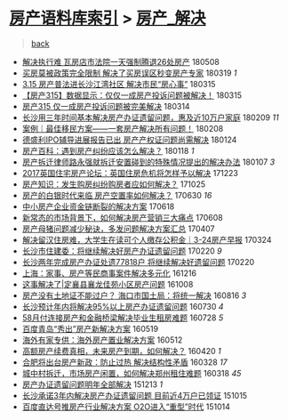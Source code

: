 [房产语料库索引](../../README.md)  > [房产_解决](房产_解决.md)
====
> [back](../README.md)

- [解决执行难 瓦房店市法院一天强制腾退26处房产](http://jkwz.applinzi.com/ittc/7100643621143577611.html#%E8%A7%A3%E5%86%B3%E6%89%A7%E8%A1%8C%E9%9A%BE+%E7%93%A6%E6%88%BF%E5%BA%97%E5%B8%82%E6%B3%95%E9%99%A2%E4%B8%80%E5%A4%A9%E5%BC%BA%E5%88%B6%E8%85%BE%E9%80%8026%E5%A4%84%E6%88%BF%E4%BA%A7) 180508  
- [买房莫被政策完全限制 解决了买房误区秒变房产专家](http://jkwz.applinzi.com/ittc/7082122339255059473.html#%E4%B9%B0%E6%88%BF%E8%8E%AB%E8%A2%AB%E6%94%BF%E7%AD%96%E5%AE%8C%E5%85%A8%E9%99%90%E5%88%B6+%E8%A7%A3%E5%86%B3%E4%BA%86%E4%B9%B0%E6%88%BF%E8%AF%AF%E5%8C%BA%E7%A7%92%E5%8F%98%E6%88%BF%E4%BA%A7%E4%B8%93%E5%AE%B6) 180319 *1* 
- [3.15 房产普法进长沙江湾社区 解决市民“房心事”](http://jkwz.applinzi.com/ittc/7080846900649788426.html#3.15+%E6%88%BF%E4%BA%A7%E6%99%AE%E6%B3%95%E8%BF%9B%E9%95%BF%E6%B2%99%E6%B1%9F%E6%B9%BE%E7%A4%BE%E5%8C%BA+%E8%A7%A3%E5%86%B3%E5%B8%82%E6%B0%91%E2%80%9C%E6%88%BF%E5%BF%83%E4%BA%8B%E2%80%9D) 180315  
- [【房产315】数据显示：仅仅一成房产投诉问题被解决！](http://jkwz.applinzi.com/ittc/7080628760380703755.html#%E3%80%90%E6%88%BF%E4%BA%A7315%E3%80%91%E6%95%B0%E6%8D%AE%E6%98%BE%E7%A4%BA%EF%BC%9A%E4%BB%85%E4%BB%85%E4%B8%80%E6%88%90%E6%88%BF%E4%BA%A7%E6%8A%95%E8%AF%89%E9%97%AE%E9%A2%98%E8%A2%AB%E8%A7%A3%E5%86%B3%EF%BC%81) 180315  
- [房产315 仅一成房产投诉问题被完美解决](http://jkwz.applinzi.com/ittc/7080379823451276298.html#%E6%88%BF%E4%BA%A7315+%E4%BB%85%E4%B8%80%E6%88%90%E6%88%BF%E4%BA%A7%E6%8A%95%E8%AF%89%E9%97%AE%E9%A2%98%E8%A2%AB%E5%AE%8C%E7%BE%8E%E8%A7%A3%E5%86%B3) 180314  
- [长沙用三年时间基本解决房产办证遗留问题，惠及近10万户家庭](http://jkwz.applinzi.com/ittc/7068006736055501841.html#%E9%95%BF%E6%B2%99%E7%94%A8%E4%B8%89%E5%B9%B4%E6%97%B6%E9%97%B4%E5%9F%BA%E6%9C%AC%E8%A7%A3%E5%86%B3%E6%88%BF%E4%BA%A7%E5%8A%9E%E8%AF%81%E9%81%97%E7%95%99%E9%97%AE%E9%A2%98%EF%BC%8C%E6%83%A0%E5%8F%8A%E8%BF%9110%E4%B8%87%E6%88%B7%E5%AE%B6%E5%BA%AD) 180209 *11* 
- [案例｜最佳移民方案——一套房产解决所有问题！](http://jkwz.applinzi.com/ittc/7067640269451559942.html#%E6%A1%88%E4%BE%8B%EF%BD%9C%E6%9C%80%E4%BD%B3%E7%A7%BB%E6%B0%91%E6%96%B9%E6%A1%88%E2%80%94%E2%80%94%E4%B8%80%E5%A5%97%E6%88%BF%E4%BA%A7%E8%A7%A3%E5%86%B3%E6%89%80%E6%9C%89%E9%97%AE%E9%A2%98%EF%BC%81) 180208  
- [德盛利IPO辅导进展报告已出 房产产权证问题尚需解决](http://jkwz.applinzi.com/ittc/7062161658300859408.html#%E5%BE%B7%E7%9B%9B%E5%88%A9IPO%E8%BE%85%E5%AF%BC%E8%BF%9B%E5%B1%95%E6%8A%A5%E5%91%8A%E5%B7%B2%E5%87%BA+%E6%88%BF%E4%BA%A7%E4%BA%A7%E6%9D%83%E8%AF%81%E9%97%AE%E9%A2%98%E5%B0%9A%E9%9C%80%E8%A7%A3%E5%86%B3) 180124  
- [房产百科：遇到房产纠纷应该怎么解决？](http://jkwz.applinzi.com/ittc/7059923329048118282.html#%E6%88%BF%E4%BA%A7%E7%99%BE%E7%A7%91%EF%BC%9A%E9%81%87%E5%88%B0%E6%88%BF%E4%BA%A7%E7%BA%A0%E7%BA%B7%E5%BA%94%E8%AF%A5%E6%80%8E%E4%B9%88%E8%A7%A3%E5%86%B3%EF%BC%9F) 180118 *1* 
- [房产拆迁律师路永强就拆迁安置碰到的特殊情况提出的解决办法](http://jkwz.applinzi.com/ittc/7055860627719848966.html#%E6%88%BF%E4%BA%A7%E6%8B%86%E8%BF%81%E5%BE%8B%E5%B8%88%E8%B7%AF%E6%B0%B8%E5%BC%BA%E5%B0%B1%E6%8B%86%E8%BF%81%E5%AE%89%E7%BD%AE%E7%A2%B0%E5%88%B0%E7%9A%84%E7%89%B9%E6%AE%8A%E6%83%85%E5%86%B5%E6%8F%90%E5%87%BA%E7%9A%84%E8%A7%A3%E5%86%B3%E5%8A%9E%E6%B3%95) 180107 *3* 
- [2017英国住宅房产论坛：英国住房危机将怎样予以解决](http://jkwz.applinzi.com/ittc/7050240748530697232.html#2017%E8%8B%B1%E5%9B%BD%E4%BD%8F%E5%AE%85%E6%88%BF%E4%BA%A7%E8%AE%BA%E5%9D%9B%EF%BC%9A%E8%8B%B1%E5%9B%BD%E4%BD%8F%E6%88%BF%E5%8D%B1%E6%9C%BA%E5%B0%86%E6%80%8E%E6%A0%B7%E4%BA%88%E4%BB%A5%E8%A7%A3%E5%86%B3) 171223  
- [房产知识：发生购房纠纷购房者应如何解决？](http://jkwz.applinzi.com/ittc/7028343683366257680.html#%E6%88%BF%E4%BA%A7%E7%9F%A5%E8%AF%86%EF%BC%9A%E5%8F%91%E7%94%9F%E8%B4%AD%E6%88%BF%E7%BA%A0%E7%BA%B7%E8%B4%AD%E6%88%BF%E8%80%85%E5%BA%94%E5%A6%82%E4%BD%95%E8%A7%A3%E5%86%B3%EF%BC%9F) 171025  
- [房产的白银时代来临 房产空置率如何解决？](http://jkwz.applinzi.com/ittc/6984982157767214084.html#%E6%88%BF%E4%BA%A7%E7%9A%84%E7%99%BD%E9%93%B6%E6%97%B6%E4%BB%A3%E6%9D%A5%E4%B8%B4+%E6%88%BF%E4%BA%A7%E7%A9%BA%E7%BD%AE%E7%8E%87%E5%A6%82%E4%BD%95%E8%A7%A3%E5%86%B3%EF%BC%9F) 170630 *16* 
- [中小房产企业资金链断裂的解决方案](http://jkwz.applinzi.com/ittc/6980471209572434948.html#%E4%B8%AD%E5%B0%8F%E6%88%BF%E4%BA%A7%E4%BC%81%E4%B8%9A%E8%B5%84%E9%87%91%E9%93%BE%E6%96%AD%E8%A3%82%E7%9A%84%E8%A7%A3%E5%86%B3%E6%96%B9%E6%A1%88) 170618  
- [新常态的市场背景下，如何解决房产营销三大痛点](http://jkwz.applinzi.com/ittc/6976743462543033349.html#%E6%96%B0%E5%B8%B8%E6%80%81%E7%9A%84%E5%B8%82%E5%9C%BA%E8%83%8C%E6%99%AF%E4%B8%8B%EF%BC%8C%E5%A6%82%E4%BD%95%E8%A7%A3%E5%86%B3%E6%88%BF%E4%BA%A7%E8%90%A5%E9%94%80%E4%B8%89%E5%A4%A7%E7%97%9B%E7%82%B9) 170608  
- [房产母猪问题减少秘诀，多发问题解决方案汇总](http://jkwz.applinzi.com/ittc/6953863071419335685.html#%E6%88%BF%E4%BA%A7%E6%AF%8D%E7%8C%AA%E9%97%AE%E9%A2%98%E5%87%8F%E5%B0%91%E7%A7%98%E8%AF%80%EF%BC%8C%E5%A4%9A%E5%8F%91%E9%97%AE%E9%A2%98%E8%A7%A3%E5%86%B3%E6%96%B9%E6%A1%88%E6%B1%87%E6%80%BB) 170407  
- [解决留汉住房难，大学生在读可个人缴存公积金｜3-24房产早报](http://jkwz.applinzi.com/ittc/6948514737791960068.html#%E8%A7%A3%E5%86%B3%E7%95%99%E6%B1%89%E4%BD%8F%E6%88%BF%E9%9A%BE%EF%BC%8C%E5%A4%A7%E5%AD%A6%E7%94%9F%E5%9C%A8%E8%AF%BB%E5%8F%AF%E4%B8%AA%E4%BA%BA%E7%BC%B4%E5%AD%98%E5%85%AC%E7%A7%AF%E9%87%91%EF%BD%9C3-24%E6%88%BF%E4%BA%A7%E6%97%A9%E6%8A%A5) 170324  
- [长沙市住建委：将继续解决好房产办证遗留问题](http://jkwz.applinzi.com/ittc/6936696697752388613.html#%E9%95%BF%E6%B2%99%E5%B8%82%E4%BD%8F%E5%BB%BA%E5%A7%94%EF%BC%9A%E5%B0%86%E7%BB%A7%E7%BB%AD%E8%A7%A3%E5%86%B3%E5%A5%BD%E6%88%BF%E4%BA%A7%E5%8A%9E%E8%AF%81%E9%81%97%E7%95%99%E9%97%AE%E9%A2%98) 170220 *9* 
- [长沙两年完成房产办证处遗77818户 将继续解决好遗留问题](http://jkwz.applinzi.com/ittc/6936669796761601028.html#%E9%95%BF%E6%B2%99%E4%B8%A4%E5%B9%B4%E5%AE%8C%E6%88%90%E6%88%BF%E4%BA%A7%E5%8A%9E%E8%AF%81%E5%A4%84%E9%81%9777818%E6%88%B7+%E5%B0%86%E7%BB%A7%E7%BB%AD%E8%A7%A3%E5%86%B3%E5%A5%BD%E9%81%97%E7%95%99%E9%97%AE%E9%A2%98) 170220  
- [上海：家事、房产等民商事案件解决多元化](http://jkwz.applinzi.com/ittc/6912141322093069317.html#%E4%B8%8A%E6%B5%B7%EF%BC%9A%E5%AE%B6%E4%BA%8B%E3%80%81%E6%88%BF%E4%BA%A7%E7%AD%89%E6%B0%91%E5%95%86%E4%BA%8B%E6%A1%88%E4%BB%B6%E8%A7%A3%E5%86%B3%E5%A4%9A%E5%85%83%E5%8C%96) 161216  
- [这事解决了|定襄县襄龙佳苑小区房产问题](http://jkwz.applinzi.com/ittc/6886763750765364229.html#%E8%BF%99%E4%BA%8B%E8%A7%A3%E5%86%B3%E4%BA%86%7C%E5%AE%9A%E8%A5%84%E5%8E%BF%E8%A5%84%E9%BE%99%E4%BD%B3%E8%8B%91%E5%B0%8F%E5%8C%BA%E6%88%BF%E4%BA%A7%E9%97%AE%E9%A2%98) 161008  
- [房产没有土地证不能过户？ 海口市国土局：将统一解决](http://jkwz.applinzi.com/ittc/6866861461078541316.html#%E6%88%BF%E4%BA%A7%E6%B2%A1%E6%9C%89%E5%9C%9F%E5%9C%B0%E8%AF%81%E4%B8%8D%E8%83%BD%E8%BF%87%E6%88%B7%EF%BC%9F+%E6%B5%B7%E5%8F%A3%E5%B8%82%E5%9B%BD%E5%9C%9F%E5%B1%80%EF%BC%9A%E5%B0%86%E7%BB%9F%E4%B8%80%E8%A7%A3%E5%86%B3) 160816 *3* 
- [长沙预计年内将解决95%以上房产办证遗留问题](http://jkwz.applinzi.com/ittc/6860578611337364485.html#%E9%95%BF%E6%B2%99%E9%A2%84%E8%AE%A1%E5%B9%B4%E5%86%85%E5%B0%86%E8%A7%A3%E5%86%B395%25%E4%BB%A5%E4%B8%8A%E6%88%BF%E4%BA%A7%E5%8A%9E%E8%AF%81%E9%81%97%E7%95%99%E9%97%AE%E9%A2%98) 160730 *4* 
- [58月付连接房产和金融桥梁解决毕业生租房难题](http://jkwz.applinzi.com/ittc/6859877923628254213.html#58%E6%9C%88%E4%BB%98%E8%BF%9E%E6%8E%A5%E6%88%BF%E4%BA%A7%E5%92%8C%E9%87%91%E8%9E%8D%E6%A1%A5%E6%A2%81%E8%A7%A3%E5%86%B3%E6%AF%95%E4%B8%9A%E7%94%9F%E7%A7%9F%E6%88%BF%E9%9A%BE%E9%A2%98) 160728 *5* 
- [百度青岛“秀出”房产新解决方案](http://jkwz.applinzi.com/ittc/6833843161063228421.html#%E7%99%BE%E5%BA%A6%E9%9D%92%E5%B2%9B%E2%80%9C%E7%A7%80%E5%87%BA%E2%80%9D%E6%88%BF%E4%BA%A7%E6%96%B0%E8%A7%A3%E5%86%B3%E6%96%B9%E6%A1%88) 160519  
- [海外有家专供：海外房产置业解决方案](http://jkwz.applinzi.com/ittc/6831330222540342277.html#%E6%B5%B7%E5%A4%96%E6%9C%89%E5%AE%B6%E4%B8%93%E4%BE%9B%EF%BC%9A%E6%B5%B7%E5%A4%96%E6%88%BF%E4%BA%A7%E7%BD%AE%E4%B8%9A%E8%A7%A3%E5%86%B3%E6%96%B9%E6%A1%88) 160512  
- [高额房产续费真相，未来房产到期，如何解决？](http://jkwz.applinzi.com/ittc/6823132198471205893.html#%E9%AB%98%E9%A2%9D%E6%88%BF%E4%BA%A7%E7%BB%AD%E8%B4%B9%E7%9C%9F%E7%9B%B8%EF%BC%8C%E6%9C%AA%E6%9D%A5%E6%88%BF%E4%BA%A7%E5%88%B0%E6%9C%9F%EF%BC%8C%E5%A6%82%E4%BD%95%E8%A7%A3%E5%86%B3%EF%BC%9F) 160420 *1* 
- [合肥将出台房产新政：防止过热 解决结构性矛盾](http://jkwz.applinzi.com/ittc/6814535118794261509.html#%E5%90%88%E8%82%A5%E5%B0%86%E5%87%BA%E5%8F%B0%E6%88%BF%E4%BA%A7%E6%96%B0%E6%94%BF%EF%BC%9A%E9%98%B2%E6%AD%A2%E8%BF%87%E7%83%AD+%E8%A7%A3%E5%86%B3%E7%BB%93%E6%9E%84%E6%80%A7%E7%9F%9B%E7%9B%BE) 160328 *17* 
- [城中村拆迁，市场房产闲置，如何解决郑州租住难题](http://jkwz.applinzi.com/ittc/6810527506880791556.html#%E5%9F%8E%E4%B8%AD%E6%9D%91%E6%8B%86%E8%BF%81%EF%BC%8C%E5%B8%82%E5%9C%BA%E6%88%BF%E4%BA%A7%E9%97%B2%E7%BD%AE%EF%BC%8C%E5%A6%82%E4%BD%95%E8%A7%A3%E5%86%B3%E9%83%91%E5%B7%9E%E7%A7%9F%E4%BD%8F%E9%9A%BE%E9%A2%98) 160318 *45* 
- [房产办证遗留问题明年全部解决](http://jkwz.applinzi.com/ittc/6775256750215398404.html#%E6%88%BF%E4%BA%A7%E5%8A%9E%E8%AF%81%E9%81%97%E7%95%99%E9%97%AE%E9%A2%98%E6%98%8E%E5%B9%B4%E5%85%A8%E9%83%A8%E8%A7%A3%E5%86%B3) 151213 *1* 
- [长沙承诺3年内解决房产办证遗留问题 目前近4万户已领证](http://jkwz.applinzi.com/ittc/6753331732583056389.html#%E9%95%BF%E6%B2%99%E6%89%BF%E8%AF%BA3%E5%B9%B4%E5%86%85%E8%A7%A3%E5%86%B3%E6%88%BF%E4%BA%A7%E5%8A%9E%E8%AF%81%E9%81%97%E7%95%99%E9%97%AE%E9%A2%98+%E7%9B%AE%E5%89%8D%E8%BF%914%E4%B8%87%E6%88%B7%E5%B7%B2%E9%A2%86%E8%AF%81) 151015  
- [百度直达号推房产行业解决方案 O2O进入“重型”时代](http://jkwz.applinzi.com/ittc/6753084312401921029.html#%E7%99%BE%E5%BA%A6%E7%9B%B4%E8%BE%BE%E5%8F%B7%E6%8E%A8%E6%88%BF%E4%BA%A7%E8%A1%8C%E4%B8%9A%E8%A7%A3%E5%86%B3%E6%96%B9%E6%A1%88+O2O%E8%BF%9B%E5%85%A5%E2%80%9C%E9%87%8D%E5%9E%8B%E2%80%9D%E6%97%B6%E4%BB%A3) 151014  
